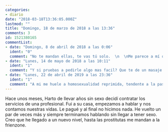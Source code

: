 ```yaml
---
categories:
- diario
date: "2018-03-18T13:36:05.000Z"
lastmod: ""
title: "Domingo, 18 de marzo de 2018 a las 13:36"
comments: 3
id: 1521380165
commentList:
- date: "Domingo, 8 de abril de 2018 a las 0:06"
  ident: "0"
  comment: "No te mandan ellas, te vas tú solo.  \n  \nMe parece a mí que lo que buscas es algún tipo de contacto emocional más que sexo, y de ahí que te la pases hablando. Eso o algún trauma sexual que por alguna razón te impide culminar la tarea una vez ya has hecho lo más complicado: que es pagar.  \nTe diria que te hicieras Tinder o algo por el estilo, pero no es que pueda predicar con el ejemplo aquí un servidor precisamente."
- date: "Lunes, 14 de mayo de 2018 a las 10:11"
  ident: "1"
  comment: "Y si pruebas a pedirle algo mas facil? Que te de un masaje por ejemplo. Luego de ahi pasa a pedirle que te masturbe... Sientete comodo con la situacion  \n  \nLas mentes son complicadas!"
- date: "Lunes, 22 de abril de 2019 a las 23:36"
  ident: "1"
  comment: "A mi me huele a homosexualidad reprimida, tendente a la pasividad para ser exacto"
---
```


Hace unos meses, Harto de llevar años sin sexo decidí contratar los servicios de una profesional. Fui a su casa, empezamos a hablar y nos contamos nuestras vidas. Le pagué y al final no hicimos nada. He vuelto un par de veces más y siempre terminamos hablando sin llegar a tener sexo. Creo que he llegado a un nuevo nivel, hasta las prostitutas me mandan a la frienzone.